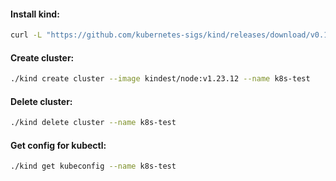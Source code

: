 #### Install kind:
```bash
curl -L "https://github.com/kubernetes-sigs/kind/releases/download/v0.16.0/kind-linux-amd64" -o kind && chmod +x kind
```

#### Create cluster:
```bash
./kind create cluster --image kindest/node:v1.23.12 --name k8s-test
```

#### Delete cluster:
```bash
./kind delete cluster --name k8s-test
```

#### Get config for kubectl:
```bash
./kind get kubeconfig --name k8s-test
```
